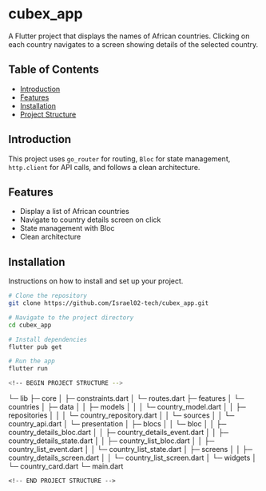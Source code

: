 # cubex_app

A Flutter project that displays the names of African countries. Clicking on each country navigates to a screen showing details of the selected country.

## Table of Contents
- [Introduction](#introduction)
- [Features](#features)
- [Installation](#installation)
- [Project Structure](#project-structure)

## Introduction
This project uses `go_router` for routing, `Bloc` for state management, `http.client` for API calls, and follows a clean architecture.

## Features
- Display a list of African countries
- Navigate to country details screen on click
- State management with Bloc
- Clean architecture

## Installation
Instructions on how to install and set up your project.

```bash
# Clone the repository
git clone https://github.com/Israel02-tech/cubex_app.git

# Navigate to the project directory
cd cubex_app

# Install dependencies
flutter pub get

# Run the app
flutter run

<!-- BEGIN PROJECT STRUCTURE -->
```
└─ lib
   ├─ core
   │  ├─ constraints.dart
   │  └─ routes.dart
   ├─ features
   │  └─ countries
   │     ├─ data
   │     │  ├─ models
   │     │  │  └─ country_model.dart
   │     │  ├─ repositories
   │     │  │  └─ country_repository.dart
   │     │  └─ sources
   │     │     └─ country_api.dart
   │     └─ presentation
   │        ├─ blocs
   │        │  └─ bloc
   │        │     ├─ country_details_bloc.dart
   │        │     ├─ country_details_event.dart
   │        │     ├─ country_details_state.dart
   │        │     ├─ country_list_bloc.dart
   │        │     ├─ country_list_event.dart
   │        │     └─ country_list_state.dart
   │        ├─ screens
   │        │  ├─ country_details_screen.dart
   │        │  └─ country_list_screen.dart
   │        └─ widgets
   │           └─ country_card.dart
   └─ main.dart

```
<!-- END PROJECT STRUCTURE -->
